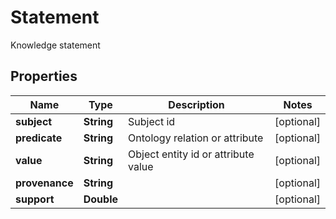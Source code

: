 

# Statement

Knowledge statement
## Properties

Name | Type | Description | Notes
------------ | ------------- | ------------- | -------------
**subject** | **String** | Subject id |  [optional]
**predicate** | **String** | Ontology relation or attribute |  [optional]
**value** | **String** | Object entity id or attribute value |  [optional]
**provenance** | **String** |  |  [optional]
**support** | **Double** |  |  [optional]



